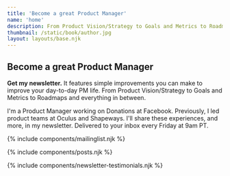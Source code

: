 ```yaml
---
title: 'Become a great Product Manager'
name: 'home'
description: From Product Vision/Strategy to Goals and Metrics to Roadmaps and everything in between. Simple improvements you can make to improve your day-to-day PM life.
thumbnail: /static/book/author.jpg
layout: layouts/base.njk
---
```

## Become a great Product Manager

<strong>Get my newsletter.</strong>  It features simple improvements you can make to improve your day-to-day PM life. From Product Vision/Strategy to Goals and Metrics to Roadmaps and everything in between.

I'm a Product Manager working on Donations at Facebook. Previously, I led product teams at Oculus and Shapeways. I'll share these experiences, and more, in my newsletter. Delivered to your inbox every Friday at 9am PT.

{% include components/mailinglist.njk %}

{% include components/posts.njk %}

{% include components/newsletter-testimonials.njk %}